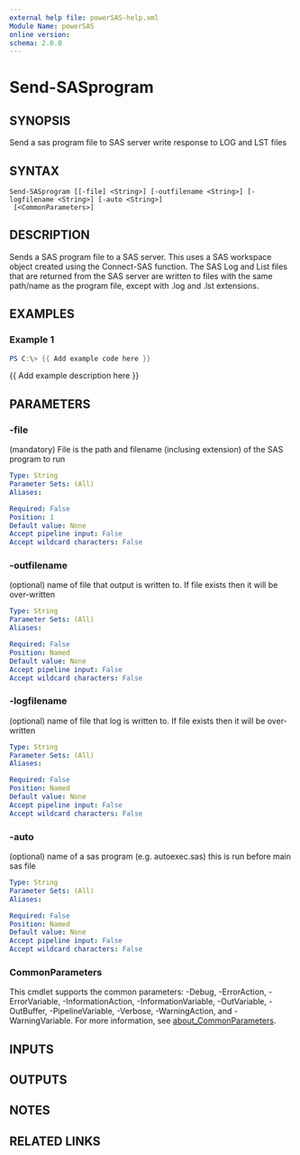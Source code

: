 ```yaml
---
external help file: powerSAS-help.xml
Module Name: powerSAS
online version:
schema: 2.0.0
---
```


# Send-SASprogram

## SYNOPSIS
Send a sas program file to SAS server write response to LOG and LST files

## SYNTAX

```
Send-SASprogram [[-file] <String>] [-outfilename <String>] [-logfilename <String>] [-auto <String>]
 [<CommonParameters>]
```

## DESCRIPTION
Sends a SAS program file to a SAS server.
This uses a SAS workspace object created using
the Connect-SAS function.
The SAS Log and List files that are returned from the SAS server
are written to files with the same path/name as the program file, except with .log and .lst
extensions.

## EXAMPLES

### Example 1
```powershell
PS C:\> {{ Add example code here }}
```

{{ Add example description here }}

## PARAMETERS

### -file
(mandatory) File is the path and filename (inclusing extension) of the SAS program to run

```yaml
Type: String
Parameter Sets: (All)
Aliases:

Required: False
Position: 1
Default value: None
Accept pipeline input: False
Accept wildcard characters: False
```

### -outfilename
(optional) name of file that output is written to.
If file exists then it will be over-written

```yaml
Type: String
Parameter Sets: (All)
Aliases:

Required: False
Position: Named
Default value: None
Accept pipeline input: False
Accept wildcard characters: False
```

### -logfilename
(optional) name of file that log is written to.
If file exists then it will be over-written

```yaml
Type: String
Parameter Sets: (All)
Aliases:

Required: False
Position: Named
Default value: None
Accept pipeline input: False
Accept wildcard characters: False
```

### -auto
(optional) name of a sas program (e.g.
autoexec.sas) this is run before main sas file

```yaml
Type: String
Parameter Sets: (All)
Aliases:

Required: False
Position: Named
Default value: None
Accept pipeline input: False
Accept wildcard characters: False
```

### CommonParameters
This cmdlet supports the common parameters: -Debug, -ErrorAction, -ErrorVariable, -InformationAction, -InformationVariable, -OutVariable, -OutBuffer, -PipelineVariable, -Verbose, -WarningAction, and -WarningVariable. For more information, see [about_CommonParameters](http://go.microsoft.com/fwlink/?LinkID=113216).

## INPUTS

## OUTPUTS

## NOTES

## RELATED LINKS
